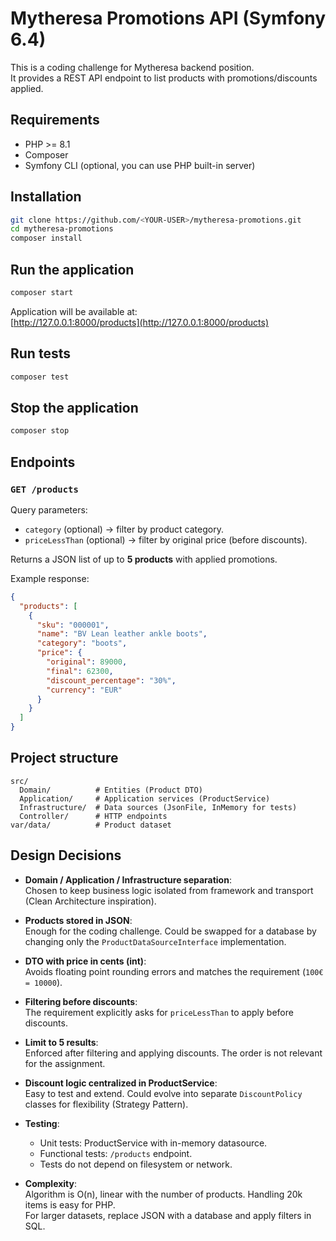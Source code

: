 # Mytheresa Promotions API (Symfony 6.4)

This is a coding challenge for Mytheresa backend position.  
It provides a REST API endpoint to list products with promotions/discounts applied.

## Requirements

- PHP >= 8.1
- Composer
- Symfony CLI (optional, you can use PHP built-in server)

## Installation

```bash
git clone https://github.com/<YOUR-USER>/mytheresa-promotions.git
cd mytheresa-promotions
composer install
```

## Run the application

```bash
composer start
```

Application will be available at:  
[http://127.0.0.1:8000/products](http://127.0.0.1:8000/products)

## Run tests

```bash
composer test
```

## Stop the application

```bash
composer stop
```

## Endpoints

### `GET /products`

Query parameters:
- `category` (optional) → filter by product category.
- `priceLessThan` (optional) → filter by original price (before discounts).

Returns a JSON list of up to **5 products** with applied promotions.

Example response:

```json
{
  "products": [
    {
      "sku": "000001",
      "name": "BV Lean leather ankle boots",
      "category": "boots",
      "price": {
        "original": 89000,
        "final": 62300,
        "discount_percentage": "30%",
        "currency": "EUR"
      }
    }
  ]
}
```

## Project structure

```
src/
  Domain/          # Entities (Product DTO)
  Application/     # Application services (ProductService)
  Infrastructure/  # Data sources (JsonFile, InMemory for tests)
  Controller/      # HTTP endpoints
var/data/          # Product dataset
```

## Design Decisions

- **Domain / Application / Infrastructure separation**:  
  Chosen to keep business logic isolated from framework and transport (Clean Architecture inspiration).

- **Products stored in JSON**:  
  Enough for the coding challenge. Could be swapped for a database by changing only the `ProductDataSourceInterface` implementation.

- **DTO with price in cents (int)**:  
  Avoids floating point rounding errors and matches the requirement (`100€ = 10000`).

- **Filtering before discounts**:  
  The requirement explicitly asks for `priceLessThan` to apply before discounts.

- **Limit to 5 results**:  
  Enforced after filtering and applying discounts. The order is not relevant for the assignment.

- **Discount logic centralized in ProductService**:  
  Easy to test and extend. Could evolve into separate `DiscountPolicy` classes for flexibility (Strategy Pattern).

- **Testing**:  
  - Unit tests: ProductService with in-memory datasource.  
  - Functional tests: `/products` endpoint.  
  - Tests do not depend on filesystem or network.

- **Complexity**:  
  Algorithm is O(n), linear with the number of products. Handling 20k items is easy for PHP.  
  For larger datasets, replace JSON with a database and apply filters in SQL.
